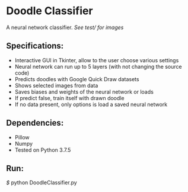 # Doodle Classifier
A neural network classifier. *See test/ for images*
## Specifications: ##
* Interactive GUI in Tkinter, allow to the user choose various settings
* Neural network can run up to 5 layers (with not changing the source code)
* Predicts doodles with Google Quick Draw datasets
* Shows selected images from data
* Saves biases and weights of the neural network or loads
* If predict false, train itself with drawn doodle
* If no data present, only options is load a saved neural network
## Dependencies: ##
* Pillow
* Numpy
* Tested on Python 3.7.5
## Run: ##
*$* python DoodleClassifier.py
